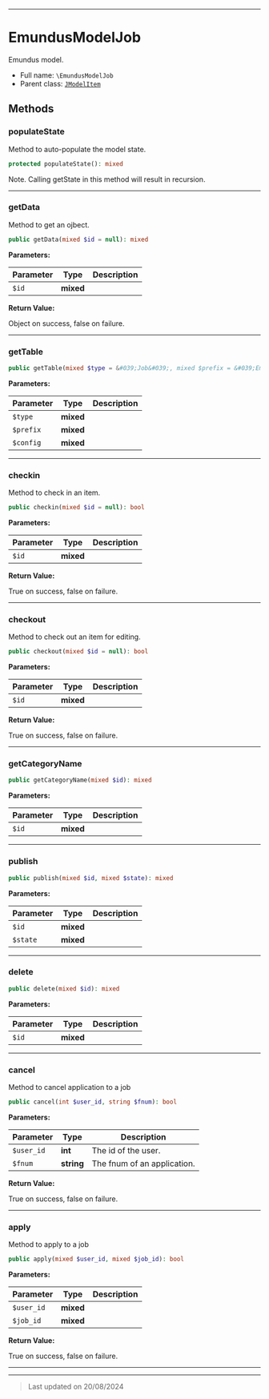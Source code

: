 ***

# EmundusModelJob

Emundus model.



* Full name: `\EmundusModelJob`
* Parent class: [`JModelItem`](./JModelItem.md)




## Methods


### populateState

Method to auto-populate the model state.

```php
protected populateState(): mixed
```

Note. Calling getState in this method will result in recursion.











***

### getData

Method to get an ojbect.

```php
public getData(mixed $id = null): mixed
```








**Parameters:**

| Parameter | Type | Description |
|-----------|------|-------------|
| `$id` | **mixed** |  |


**Return Value:**

Object on success, false on failure.





***

### getTable



```php
public getTable(mixed $type = &#039;Job&#039;, mixed $prefix = &#039;EmundusTable&#039;, mixed $config = array()): mixed
```








**Parameters:**

| Parameter | Type | Description |
|-----------|------|-------------|
| `$type` | **mixed** |  |
| `$prefix` | **mixed** |  |
| `$config` | **mixed** |  |






***

### checkin

Method to check in an item.

```php
public checkin(mixed $id = null): bool
```








**Parameters:**

| Parameter | Type | Description |
|-----------|------|-------------|
| `$id` | **mixed** |  |


**Return Value:**

True on success, false on failure.





***

### checkout

Method to check out an item for editing.

```php
public checkout(mixed $id = null): bool
```








**Parameters:**

| Parameter | Type | Description |
|-----------|------|-------------|
| `$id` | **mixed** |  |


**Return Value:**

True on success, false on failure.





***

### getCategoryName



```php
public getCategoryName(mixed $id): mixed
```








**Parameters:**

| Parameter | Type | Description |
|-----------|------|-------------|
| `$id` | **mixed** |  |






***

### publish



```php
public publish(mixed $id, mixed $state): mixed
```








**Parameters:**

| Parameter | Type | Description |
|-----------|------|-------------|
| `$id` | **mixed** |  |
| `$state` | **mixed** |  |






***

### delete



```php
public delete(mixed $id): mixed
```








**Parameters:**

| Parameter | Type | Description |
|-----------|------|-------------|
| `$id` | **mixed** |  |






***

### cancel

Method to cancel application to a job

```php
public cancel(int $user_id, string $fnum): bool
```








**Parameters:**

| Parameter | Type | Description |
|-----------|------|-------------|
| `$user_id` | **int** | The id of the user. |
| `$fnum` | **string** | The fnum of an application. |


**Return Value:**

True on success, false on failure.





***

### apply

Method to apply to a job

```php
public apply(mixed $user_id, mixed $job_id): bool
```








**Parameters:**

| Parameter | Type | Description |
|-----------|------|-------------|
| `$user_id` | **mixed** |  |
| `$job_id` | **mixed** |  |


**Return Value:**

True on success, false on failure.





***


***
> Last updated on 20/08/2024
